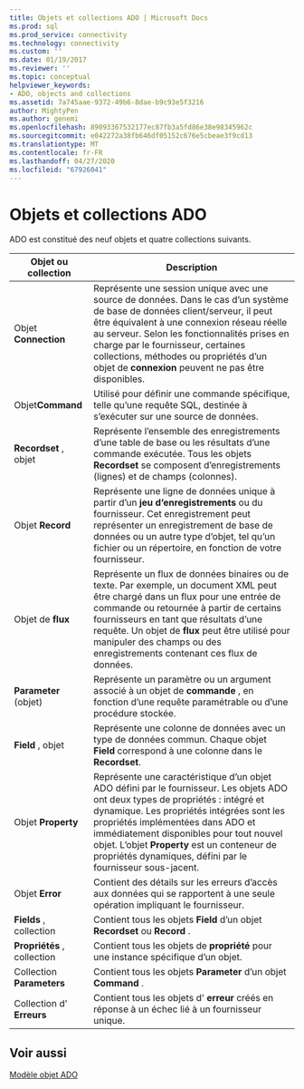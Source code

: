 ```yaml
---
title: Objets et collections ADO | Microsoft Docs
ms.prod: sql
ms.prod_service: connectivity
ms.technology: connectivity
ms.custom: ''
ms.date: 01/19/2017
ms.reviewer: ''
ms.topic: conceptual
helpviewer_keywords:
- ADO, objects and collections
ms.assetid: 7a745aae-9372-49b6-8dae-b9c93e5f3216
author: MightyPen
ms.author: genemi
ms.openlocfilehash: 89093367532177ec87fb3a5fd86e38e98345962c
ms.sourcegitcommit: e042272a38fb646df05152c676e5cbeae3f9cd13
ms.translationtype: MT
ms.contentlocale: fr-FR
ms.lasthandoff: 04/27/2020
ms.locfileid: "67926041"
---
```

# <a name="ado-objects-and-collections"></a>Objets et collections ADO
ADO est constitué des neuf objets et quatre collections suivants.  
  
|Objet ou collection|Description|  
|--------------------------|-----------------|  
|Objet **Connection**|Représente une session unique avec une source de données. Dans le cas d’un système de base de données client/serveur, il peut être équivalent à une connexion réseau réelle au serveur. Selon les fonctionnalités prises en charge par le fournisseur, certaines collections, méthodes ou propriétés d’un objet de **connexion** peuvent ne pas être disponibles.|  
|Objet**Command**|Utilisé pour définir une commande spécifique, telle qu’une requête SQL, destinée à s’exécuter sur une source de données.|  
|**Recordset** , objet|Représente l’ensemble des enregistrements d’une table de base ou les résultats d’une commande exécutée. Tous les objets **Recordset** se composent d’enregistrements (lignes) et de champs (colonnes).|  
|Objet **Record**|Représente une ligne de données unique à partir d’un **jeu d’enregistrements** ou du fournisseur. Cet enregistrement peut représenter un enregistrement de base de données ou un autre type d’objet, tel qu’un fichier ou un répertoire, en fonction de votre fournisseur.|  
|Objet de **flux**|Représente un flux de données binaires ou de texte. Par exemple, un document XML peut être chargé dans un flux pour une entrée de commande ou retournée à partir de certains fournisseurs en tant que résultats d’une requête. Un objet de **flux** peut être utilisé pour manipuler des champs ou des enregistrements contenant ces flux de données.|  
|**Parameter** (objet)|Représente un paramètre ou un argument associé à un objet de **commande** , en fonction d’une requête paramétrable ou d’une procédure stockée.|  
|**Field** , objet|Représente une colonne de données avec un type de données commun. Chaque objet **Field** correspond à une colonne dans le **Recordset**.|  
|Objet **Property**|Représente une caractéristique d’un objet ADO défini par le fournisseur. Les objets ADO ont deux types de propriétés : intégré et dynamique. Les propriétés intégrées sont les propriétés implémentées dans ADO et immédiatement disponibles pour tout nouvel objet. L’objet **Property** est un conteneur de propriétés dynamiques, défini par le fournisseur sous-jacent.|  
|Objet **Error**|Contient des détails sur les erreurs d’accès aux données qui se rapportent à une seule opération impliquant le fournisseur.|  
|**Fields** , collection|Contient tous les objets **Field** d’un objet **Recordset** ou **Record** .|  
|**Propriétés** , collection|Contient tous les objets de **propriété** pour une instance spécifique d’un objet.|  
|Collection **Parameters**|Contient tous les objets **Parameter** d’un objet **Command** .|  
|Collection d' **Erreurs**|Contient tous les objets d' **erreur** créés en réponse à un échec lié à un fournisseur unique.|  
  
## <a name="see-also"></a>Voir aussi  
 [Modèle objet ADO](../../../ado/reference/ado-api/ado-object-model.md)
